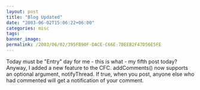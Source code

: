 ```yaml
---
layout: post
title: "Blog Updated"
date: "2003-06-02T15:06:22+06:00"
categories: misc 
tags: 
banner_image: 
permalink: /2003/06/02/395FB90F-DACE-C66E-7BEEB2F47D56E5FE
---
```


Today must be "Entry" day for me - this is what - my fifth post today? Anyway, I added a new feature to the CFC. addComments() now supports an optional argument, notifyThread. If true, when you post, anyone else who had commented will get a notification of your comment.